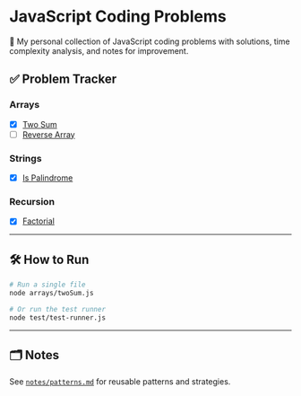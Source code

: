 # JavaScript Coding Problems

🧠 My personal collection of JavaScript coding problems with solutions, time complexity analysis, and notes for improvement.

## ✅ Problem Tracker

### Arrays
- [x] [Two Sum](arrays/twoSum.js)
- [ ] [Reverse Array](arrays/reverseArray.js)

### Strings
- [x] [Is Palindrome](strings/isPalindrome.js)

### Recursion
- [x] [Factorial](recursion/factorial.js)

---

## 🛠 How to Run

```bash
# Run a single file
node arrays/twoSum.js

# Or run the test runner
node test/test-runner.js
```

---

## 🗂 Notes
See [`notes/patterns.md`](notes/patterns.md) for reusable patterns and strategies.
